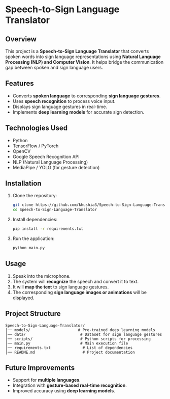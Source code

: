 

# **Speech-to-Sign Language Translator**  

## **Overview**  
This project is a **Speech-to-Sign Language Translator** that converts spoken words into sign language representations using **Natural Language Processing (NLP) and Computer Vision**. It helps bridge the communication gap between spoken and sign language users.  

## **Features**  
- Converts **spoken language** to corresponding **sign language gestures**.  
- Uses **speech recognition** to process voice input.  
- Displays sign language gestures in real-time.  
- Implements **deep learning models** for accurate sign detection.  

## **Technologies Used**  
- Python  
- TensorFlow / PyTorch  
- OpenCV  
- Google Speech Recognition API  
- NLP (Natural Language Processing)  
- MediaPipe / YOLO (for gesture detection)  

## **Installation**  
1. Clone the repository:  
   ```bash
   git clone https://github.com/khushia3/Speech-to-Sign-Language-Translator.git
   cd Speech-to-Sign-Language-Translator
   ```  
2. Install dependencies:  
   ```bash
   pip install -r requirements.txt
   ```  
3. Run the application:  
   ```bash
   python main.py
   ```  

## **Usage**  
1. Speak into the microphone.  
2. The system will **recognize** the speech and convert it to text.  
3. It will **map the text** to sign language gestures.  
4. The corresponding **sign language images or animations** will be displayed.  

## **Project Structure**  
```
Speech-to-Sign-Language-Translator/
│── models/                     # Pre-trained deep learning models
│── data/                        # Dataset for sign language gestures
│── scripts/                     # Python scripts for processing
│── main.py                      # Main execution file
│── requirements.txt              # List of dependencies
│── README.md                     # Project documentation
```  

## **Future Improvements**  
- Support for **multiple languages**.  
- Integration with **gesture-based real-time recognition**.  
- Improved accuracy using **deep learning models**.  

